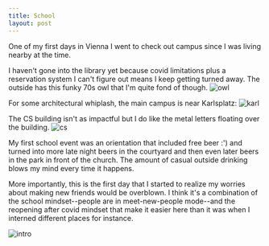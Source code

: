```yaml
---
title: School
layout: post
---
```

One of my first days in Vienna I went to check out campus since I was living nearby at the time.

I haven't gone into the library yet because covid limitations plus a reservation system I can't figure out means I keep getting turned away. The outside has this funky 70s owl that I'm quite fond of though. 
![owl]({{site.baseurl}}/assets/images/school/owl.jpg)

For some architectural whiplash, the main campus is near Karlsplatz:
![karl]({{site.baseurl}}/assets/images/school/karl.jpg)

The CS building isn't as impactful but I do like the metal letters floating over the building.
![cs]({{site.baseurl}}/assets/images/school/csbuilding.jpg)

My first school event was an orientation that included free beer :') and turned into more late night beers in the courtyard and then even later beers in the park in front of the church. The amount of casual outside drinking blows my mind every time it happens.

More importantly, this is the first day that I started to realize my worries about making new friends would be overblown. I think it's a combination of the school mindset--people are in meet-new-people mode--and the reopening after covid mindset that make it easier here than it was when I interned different places for instance.

![intro]({{site.baseurl}}/assets/images/school/intro.jpg)
